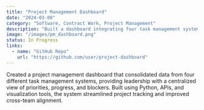 ```yaml
---
title: "Project Management Dashboard"
date: "2024-03-08"
category: "Software, Contract Work, Project Management"
description: "Built a dashboard integrating four task management systems for a public company."
image: "/images/pm_dashboard.png"
status: In Progress
links:
  - name: "GitHub Repo"
    url: "https://github.com/user/project-dashboard"
---
```


Created a project management dashboard that consolidated data from four different task management systems, providing leadership with a centralized view of priorities, progress, and blockers. Built using Python, APIs, and visualization tools, the system streamlined project tracking and improved cross-team alignment.
